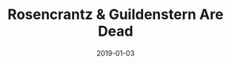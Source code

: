 ---
subheader: "written by Tom Stoppard\ndirected by Sof\xEDa Garc\xEDa Mart\xEDnez\n\
  Fall 2019"
description: "<h4 class=\"mt-2 mb-2\">Cast</h4><p><span data-sheets-userformat=\"\
  0}\" data-sheets-value='\"Marcus Ellinas (Guildenstern) is a first year, intending\
  \ to double major in Public Policy and Theatre and Performance Studies. This is\
  \ his first show with University Theatre, but his previous high school credits include\
  \ Chicago (Billy Flynn), Les Mis\xE9rables (Javert), Joseph and the Amazing Technicolor\
  \ Dreamcoat (Joseph), and The Little Mermaid (Sebastian). His hobbies include board\
  \ games, playing the cello, writing poetry, and admiring cute dogs. \"}'><strong>Marcus\
  \ Ellinas</strong> (Guildenstern) is a first year, intending to double major in\
  \ Public Policy and Theatre and Performance Studies. This is his first show with\
  \ University Theatre, but his previous high school credits include <em>Chicago</em>\
  \ (Billy Flynn), <em>Les Mis\xE9rables</em> (Javert), <em>Joseph and the Amazing\
  \ Technicolor Dreamcoat</em> (Joseph), and <em>The Little Mermaid</em> (Sebastian).\
  \ His hobbies include board games, playing the cello, writing poetry, and admiring\
  \ cute dogs.\_</span></p><p><span data-sheets-userformat=\"0}\" data-sheets-value=\"\
  &quot;Alain Kulmburg (Rosencrantz) is a cinema and media studies major in the international\
  \ exchange program. It's his first show with UT, But did many back in France as\
  \ a director and an actor.&quot;}\"><strong>Alain Kulmburg</strong> (Rosencrantz)\
  \ is a Cinema and Media Studies major in the international exchange program. It's\
  \ his first show with UT, but he did many back in France as a director and an actor.</span></p><p><strong>Harry\
  \ Stevens</strong> (Lead Player)\_is a student in the college.</p><p><strong>Riley\
  \ Spieler</strong> (Hamlet)\_is a student in the college.</p><p><strong>Rohan Tripathi</strong>\
  \ (Claudius) is a first year Economics major. While he doesn\u2019t have much theatre\
  \ experience, Rohan has always been passionate about drama and bringing theatrics\
  \ into his daily life. When not on the stage, Rohan can be found on the wings listening\
  \ to David Bowie or writing poetry!</p><p><strong>Jenna Wong</strong> (Gertrude)\_\
  is a student in the college.</p><p><span data-sheets-userformat=\"0}\" data-sheets-value=\"\
  \ The Musical (Longaville), and Peter and the Starcatcher (Smee).  He has also performed\
  \ with the Hyde Park Community Players (Theseus, A Midsummer Night's Dream), in\
  \ independent TAPS productions (Stuart Ostrow/Rocco Palmieri/Others, Yellow Face),\
  \ and he will be performing in the upcoming 2020 Chicago Musical Theatre Festival\
  \ production of Moby Dick--A Musical (Capts. Bildad and Gardiner).  He is also a\
  \ member of UT Committee.  Zander would like to thank the R&amp;G cast and crew\
  \ for their tremendous energy and support on the show, and he hopes any back injuries\
  \ he may have sustained during the process will recover after the show closes.&quot;}\"\
  ><strong>Zander Galluppi</strong> (Polonius) is a third year PhD candidate in the\
  \ Committee on Immunology. Selected past UT credits include <em>Grenadine</em> (Sconce),\
  \ <em>Animals Out of Paper</em> (Andy), <em>Love's Labour's Lost: The Musical </em>(Longaville),\
  \ and <em>Peter and the Starcatcher</em> (Smee). He has also performed with the\
  \ Hyde Park Community Players'\_<em>A Midsummer Night's Dream</em>\_(Theseus), the\_\
  independent TAPS production of\_<em>Yellow Face</em>\_(Stuart Ostrow/Rocco Palmieri/Others),\
  \ and he will be performing in the upcoming 2020 Chicago Musical Theatre Festival\
  \ production of <em>Moby Dick -- A Musical</em> (Capts. Bildad and Gardiner). He\
  \ is also a member of UT Committee. Zander would like to thank the R&amp;G cast\
  \ and crew for their tremendous energy and support on the show, and he hopes any\
  \ back injuries he may have sustained during the process will recover after the\
  \ show closes.</span></p><p><strong>Eden Grosz</strong> (Ophelia)\_is a student\
  \ in the college.</p><p><strong>Gowri Rao</strong> (Albert)\_is a student in the\
  \ college.</p><p><strong>Noah Friedlander</strong> (Tragedian)\_is a student in\
  \ the college.</p><p><strong>Lara Braverman</strong> (Tragedian)\_is a student in\
  \ the college.</p><p><strong>Adrianna Layne</strong> (Tragedian)\_is a student in\
  \ the college.</p><p><strong>Jode Sparks</strong> (Tragedian)\_is a student in the\
  \ college.</p><p><strong>Krishna Kumar</strong> (Tragedian)\_is a student in the\
  \ college.</p><h4 class=\"mt-2 mb-2\">Production Staff</h4><p><strong>Sof\xEDa Garc\xED\
  a Mart\xEDnez</strong> (Director) is a fourth year Linguistics and Computer Science\
  \ major. Previous credits include CES's <em>Bodas de Sangre</em> (Director/Translator),\
  \ Commedia dell'Arte's <em>Dungeons and Dunderheads</em> (Director), and <em>Antigonick\
  \ </em>(Nick). Additionally, Sof\xEDa plays Il Capitano in the University's Commedia\
  \ dell'Arte troupe and writes and illustrates graphic novels.\_</p><p><strong>Jess\
  \ Robinson</strong> (Production Manager) is a fourth year Sociology and Political\
  \ Science major. Her previous UT credits include include <em>Philoctetes</em> (Stage\
  \ Manager), <em>Grenadine</em> (Production Manager), <em>Geography of a Horse Dreamer</em>\
  \ (Assistant Stage Manager), <em>Merchant of Venice</em> (Assistant Stage Manager),\
  \ A Weekend of Workshops:\_<em>500 bucks and and a pack of smokes</em> (Stage Manager)\
  \ A Weekend Of Workshops: <em>The Sandbox</em> (Sandbox Designer), New Work Week:\_\
  <em>Property Damage</em> (Director), and New Work Week: <em>La Maja Desnuda</em>\
  \ (Director). Outside UT, her credits include Classical Entertainment Society's\
  \ <em>Bodas de Sangre</em> (Production Manager) and <em>Julius Caesar</em> (Stage\
  \ Manager), Commedia dell'Arte's <em>Clown College</em> (Stage Manager), <em>Useless\
  \ Powers</em> (Calling Stage Manager), <em>Dungeons and Dunderheads</em> (Stage\
  \ Manager), and <em>Magic Commedia Bus</em> (Stage Manager), as well as <em>Antigonick</em>\
  \ (Co-Stage Manager) and UChicago Hillel's Latke-Hamantash Debate (Stage Manager,\
  \ 2016-2018).\_</p><p><strong>Naomi Scherer</strong> (Stage Manager) is a second\
  \ year Psychology and Theater and Performance Studies major with a minor in Neuroscience.\
  \ Her previous credits include the Classical Entertainment Society's <em>Bodas de\
  \ Sangre</em> (Stage Manager), as well as numerous productions at theaters in Germany.</p><p><strong>Rea\
  \ Brown</strong> (Scenic Designer)\_<span data-sheets-userformat=\"0}\" data-sheets-value='\"\
  Rea Brown (Scenic Designer) is a second year TAPS major. Her previous credits include\
  \ Theater 24 (Writer, Designer), Grenadine (Assistant Props), and Philoctetes (Assistant\
  \ Scenic).\"}'>is a second year TAPS major. Her previous credits include Theater[24]\
  \ (Writer/Designer), <em>Grenadine</em> (Assistant Props), and <em>Philoctetes</em>\
  \ (Assistant Scenic).</span></p><p><strong>Emily Stevens</strong> (Costume Designer)\
  \ is a fourth year English major and TAPS minor. Their theater credits at UChicago\
  \ include: <em>Iphigenia and Other Daughters</em> (Assistant Costume Designer),\
  \ <em>Geography of a Horse Dreamer</em> (Assistant Props Designer), <em>Richard\
  \ III </em>(Edward of Westminster/Others), <em>Macbeth</em> (Witch 3/Murderer 1/Young\
  \ Siward), <em>[[Outlook]]</em> (Christoph III/Others) and <em>Bodas de Sangre</em>\
  \ (Minero 2/La Ni\xF1a). Professional theater credits include: San Francisco Shakespeare\
  \ Festival\u2019s <em>Hamlet</em> (Costume Technician/Wardrobe); Marin Shakespeare\
  \ Company: <em>Measure for Measure</em> (Nun/Understudy Angelo), <em>Spamalot</em>\
  \ (Ensemble/Production Assistant), <em>A Midsummer Night\u2019s Dream</em> (Set\
  \ Constructor). They are determined to be a human love letter to theater and are\
  \ grateful for the opportunity to write another page.</p> <p><strong>Aware Deshmukh</strong>\
  \ (Props Designer) is a third year Physics major. She has previously worked on <em>Machinal</em>\
  \ (Assistant Props Designer) and <em>Philoctetes</em> (Assistant Props Designer).\
  \ When not in Logan, she sings in the University Chorus and the Women's Ensemble.\
  \ She knows too much about umbrellas.</p><p><strong>Ilana Stone</strong> (Lighting\
  \ Designer)\_<span data-sheets-userformat=\"0}\" data-sheets-value='\"Ilana Stone\
  \ is a third year linguistics major. She previously designed for Bodas de Sangre\
  \ in the FXK theatre and this is her first main stage production. Even at its most\
  \ difficult she\u2019s enjoyed this opportunity to learn so many new things!\"}'>is\
  \ a third year Linguistics major. She previously designed for <em>Bodas de Sangre</em>\
  \ in the FXK theatre and this is her first main stage production. Even at its most\
  \ difficult she\u2019s enjoyed this opportunity to learn so many new things!</span></p>\
  \ <p><strong>Ling Lin</strong> (Sound Designer) is a second year major in TAPS (and\
  \ Econ, unfortunately). She has worked as an Assistant Sound Desginer\_on\_<em>good\
  \ friday</em> and <em>Fun Home</em>, and this is her first time being a lead designer\
  \ (please have mercy). Her previous credits also include <em>Love, Loss &amp; What\
  \ I Wore</em> (Actor) and <em>Philoctetes</em> (Assistant Director).</p> <p><strong>Ruthie\
  \ Dworin</strong>\_(Dramaturg)\_is a student in the college.</p> <p><span data-sheets-userformat=\"\
  0}\" data-sheets-value=\"&quot;Leonardo Ferreira Guilhoto (Physical Comedy Consultant)\
  \ is a fourth year in the College studying Mathematics and Computer Science (BS/MS\
  \ degree). He is originally from S\xE3o Paulo, Brazil, and loves seeing other people\
  \ with foreign accents on stage! With UT/TAPS, some of his credits include: Peter\
  \ And The Starcatcher (Black Stache), Eurydice (Father), Ever in the Glades (Junker\
  \ G), and The Misanthrope (Clitandre/Du Bois). Leo has also served in UT Committee\
  \ as Social Chair and is a proud member of the UChicago Commedia dell'Arte ensemble,\
  \ having served as Artistic Director of the group in the past academic year.&quot;}\"\
  ><strong>Leonardo Ferreira Guilhoto</strong> (Physical Comedy Consultant) is a fourth\
  \ year in the College studying Mathematics and Computer Science. He is originally\
  \ from S\xE3o Paulo, Brazil, and loves seeing other people with foreign accents\
  \ on stage! With UT/TAPS, some of his credits include: <em>Peter And The Starcatcher</em>\
  \ (Black Stache), <em>Eurydice </em>(Father), <em>Ever in the Glades</em> (Junker\
  \ G), and <em>The Misanthrope</em> (Clitandre/Du Bois). Leo has also served in UT\
  \ Committee as Social Chair and is a proud member of the UChicago Commedia dell'Arte\
  \ ensemble, having served as Artistic Director of the group in the past academic\
  \ year.</span></p><p><strong>Robert Carhuayo</strong> (Assistant Director) is a\
  \ second year majoring in Molecular Engineering, and working on a minor in Creative\
  \ Writing. Most of his time at UChicago has been dedicated to the Commedia dell\u2019\
  Arte troupe on campus, Attori Senza Paura (Pantalone, Scapino), but he has also\
  \ worked on Theater[24] (Director, Writer), Fire Escape Films, and the CES show\
  \ <em>Bodas de Sangre</em> (Sound Designer). In addition, he is beyond excited to\
  \ be directing <em>Waiting for Godot</em> next quarter, alongside a wonderful team.</p><p><strong>Adi\_\
  Cullom</strong> (Assistant\_Stage Manager)<span data-sheets-userformat=\"0}\" data-sheets-value='\"\
  Adi Cullom is a second year Global Studies major. She\u2019s worked on Bodas De\
  \ Sangre (Assistant Lighting Designer) and is happy to be working on Rosencrantz\
  \ and Guildenstern are Dead (Assistant Stage Manager). She grew up heavily involved\
  \ with theatre. \"}'>\_is a second year Global Studies major. She\u2019s worked\
  \ on <em>Bodas de Sangre</em> (Assistant Lighting Designer) and is happy to be working\
  \ on <em>Rosencrantz and Guildenstern are Dead</em>. She grew up heavily involved\
  \ with theatre.</span></p> <p><span data-sheets-userformat=\"0}\" data-sheets-value='\"\
  Margot Bolanos is a first year Environmental Science major. Her previous credits\
  \ include Twisted Warning Sign (Scriptwriter), Booby Trap (Sister). She took Theater\
  \ classes for two years in high school, where she performed monologues from various\
  \ play and movies like \\\"Scent of A Woman\\\", and directed her own 15 minute,\
  \ one-act play titled \\\"Twisted Warning Sign\\\".\"}'><strong>Margot Bolanos</strong>\
  \ (Assistant Scenic Designer) is a first year Environmental Science major. Her previous\
  \ credits include <em>Twisted Warning Sign</em> (Scriptwriter) and\_<em>Booby Trap</em>\
  \ (Sister). She took theater classes for two years in high school, where she performed\
  \ monologues from various play and movies like \"Scent of A Woman\", and directed\
  \ her own 15 minute, one-act play titled <em>Twisted Warning Sign</em>.</span></p><p><strong>Thomas\
  \ Nielsen</strong> (Assistant Scenic Designer) is a first year and is very excited\
  \ to have had the opportunity to work on his first University Theater production.</p><p><strong>Elizabeth\
  \ Cron</strong> (Assistant\_Costume Designer) is a student in the College.\_<span\
  \ data-sheets-userformat=\"0}\" data-sheets-value='\"Her previous University Theater\
  \ credit includes Philoctetes (Chorus).\"}'>Her previous University Theater credits\
  \ include\_<em>Philoctetes</em>\_(Chorus).</span></p><p><span data-sheets-userformat=\"\
  0}\" data-sheets-value='\"Becky (Assistant Props Designer) is a first year at the\
  \ college and a Biological Sciences major. She has done props design in high school\
  \ and hopes to continue to do so throughout her time at the college.\"}'><strong>Becky\
  \ Vazquez</strong> (Assistant Props Designer) is a first year at the College majoring\
  \ in\_Biological Sciences. She has done props design in high school and hopes to\
  \ continue to do so throughout her time at the college.</span></p> <p><strong>Marly\
  \ Santora</strong> (Committee Liaison)\_is a student in the college.</p> <p><strong>Fred\
  \ Dan</strong> (Tech Staff Liaison) is a student in the college.</p>"
slug: rosencrantz-guildenstern-are-dead
title: Rosencrantz & Guildenstern Are Dead
layout: show-info
quarter: fall
year: 2019
season: 2019-2020 Shows
date: 2019-01-03

---